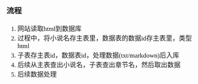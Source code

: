 <span  style="font-family: Simsun,serif; font-size: 17px; ">

### 流程

1. 网站读取html到数据库
2. 过程中，将小说名存主表里，数据表的数据id存主表里，类型html
3. 子表存主表id，数据表id，处理数据(txt/markdown)后入库
4. 后续从主表查出小说名，子表查出章节名，然后取出数据
5. 后续数据处理

</span>